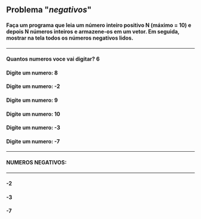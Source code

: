 ## Problema "**_negativos_**" 

#### Faça um programa que leia um número inteiro positivo N (máximo = 10) e depois N números inteiros e armazene-os em um vetor. Em seguida, mostrar na tela todos os números negativos lidos. 
----
#### Quantos numeros voce vai digitar? **6**
#### Digite um numero: **8**
#### Digite um numero: **-2**
#### Digite um numero: **9**
#### Digite um numero: **10**
#### Digite um numero: **-3**
#### Digite um numero: **-7**
----
#### NUMEROS NEGATIVOS: 
----
#### **-2** 
#### **-3** 
#### **-7** 